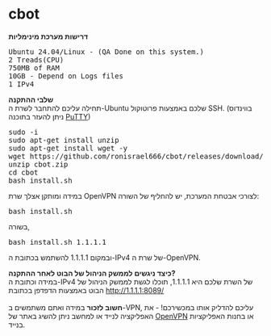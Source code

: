 # cbot


**דרישות מערכת מינימליות**<br/>
<pre>
Ubuntu 24.04/Linux - (QA Done on this system.)
2 Treads(CPU)
750MB of RAM
10GB - Depend on Logs files
1 IPv4
</pre>
**שלבי ההתקנה**<br/>
תחילה עליכם להתחבר לשרת ה-Ubuntu שלכם באמצעות פרוטוקול SSH. (בווינדוס ניתן להעזר בתוכנה [PuTTY](https://putty.org))

<pre>
sudo -i
sudo apt-get install unzip
sudo apt-get install wget -y
wget https://github.com/ronisrael666/cbot/releases/download/ver-1.0/cbot.zip
unzip cbot.zip
cd cbot
bash install.sh
</pre>
במידה ומותקן אצלך שרת OpenVPN לצורכי אבטחת המערכת,
יש להחליף של השורה:
<pre>
bash install.sh
</pre>
בשורה,
<pre>
bash install.sh 1.1.1.1
</pre>
ובמקום 1.1.1.1 להשתמש בכתובת ה-IPv4 של שרת ה-OpenVPN.<br/>

**כיצד ניגשים לממשק הניהול של הבוט לאחר ההתקנה?**<br/>
במידה וכתובת ה-IPv4 של השרת שלכם היא 1.1.1.1, תוכלו לגשת לממשק הניהול של הבוט באמצעות הדפדפן בכתובת http://1.1.1.1:8089/<br/><br/>
**חשוב לזכור**
במידה ואתם משתמשים ב-VPN, עליכם להדליק אותו במכשירכם! - את האפליקציה לנייד או למחשב ניתן להשיג באתר של [OpenVPN](https://openvpn.net/client/client-connect-vpn-for-windows/) או בחנות האפליקציות בנייד.
